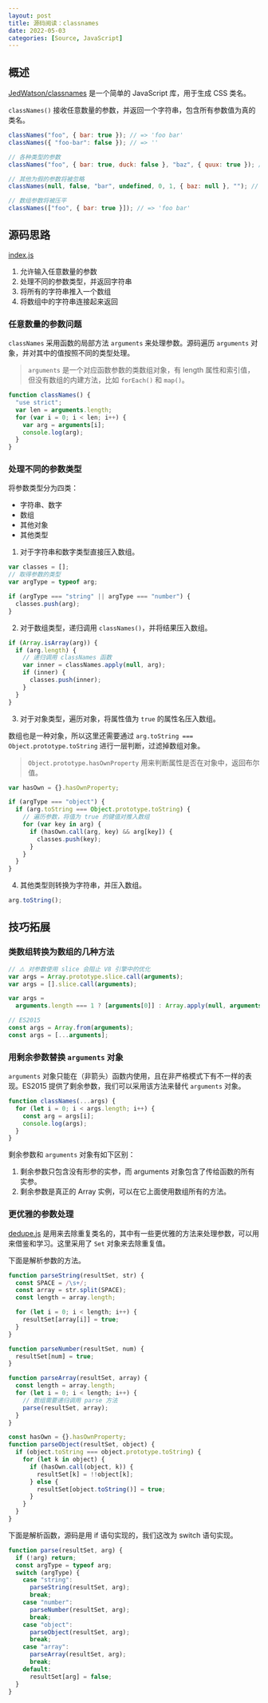 ```yaml
---
layout: post
title: 源码阅读：classnames
date: 2022-05-03
categories: [Source, JavaScript]
---
```


## 概述

[JedWatson/classnames](https://github.com/JedWatson/classnames) 是一个简单的 JavaScript 库，用于生成 CSS 类名。

`classNames()` 接收任意数量的参数，并返回一个字符串，包含所有参数值为真的类名。

```javascript
classNames("foo", { bar: true }); // => 'foo bar'
classNames({ "foo-bar": false }); // => ''

// 各种类型的参数
classNames("foo", { bar: true, duck: false }, "baz", { quux: true }); // => 'foo bar baz quux'

// 其他为假的参数将被忽略
classNames(null, false, "bar", undefined, 0, 1, { baz: null }, ""); // => 'bar 1'

// 数组参数将被压平
classNames(["foo", { bar: true }]); // => 'foo bar'
```

## 源码思路

[index.js](https://github.com/JedWatson/classnames/blob/master/index.js)

1. 允许输入任意数量的参数
2. 处理不同的参数类型，并返回字符串
3. 将所有的字符串推入一个数组
4. 将数组中的字符串连接起来返回

### 任意数量的参数问题

`classNames` 采用函数的局部方法 `arguments` 来处理参数。源码遍历 `arguments` 对象，并对其中的值按照不同的类型处理。

> `arguments` 是一个对应函数参数的类数组对象，有 length 属性和索引值，但没有数组的内建方法，比如 `forEach()` 和 `map()`。

```javascript
function classNames() {
  "use strict";
  var len = arguments.length;
  for (var i = 0; i < len; i++) {
    var arg = arguments[i];
    console.log(arg);
  }
}
```

### 处理不同的参数类型

将参数类型分为四类：

- 字符串、数字
- 数组
- 其他对象
- 其他类型

1. 对于字符串和数字类型直接压入数组。

```javascript
var classes = [];
// 取得参数的类型
var argType = typeof arg;

if (argType === "string" || argType === "number") {
  classes.push(arg);
}
```

2. 对于数组类型，递归调用 `classNames()`，并将结果压入数组。

```javascript
if (Array.isArray(arg)) {
  if (arg.length) {
    // 递归调用 classNames 函数
    var inner = classNames.apply(null, arg);
    if (inner) {
      classes.push(inner);
    }
  }
}
```

3. 对于对象类型，遍历对象，将属性值为 `true` 的属性名压入数组。

数组也是一种对象，所以这里还需要通过 `arg.toString === Object.prototype.toString` 进行一层判断，过滤掉数组对象。

> `Object.prototype.hasOwnProperty` 用来判断属性是否在对象中，返回布尔值。

```javascript
var hasOwn = {}.hasOwnProperty;

if (argType === "object") {
  if (arg.toString === Object.prototype.toString) {
    // 遍历参数，将值为 true 的键值对推入数组
    for (var key in arg) {
      if (hasOwn.call(arg, key) && arg[key]) {
        classes.push(key);
      }
    }
  }
}
```

4. 其他类型则转换为字符串，并压入数组。

```javascript
arg.toString();
```

## 技巧拓展

### 类数组转换为数组的几种方法

```javascript
// ⚠️ 对参数使用 slice 会阻止 V8 引擎中的优化
var args = Array.prototype.slice.call(arguments);
var args = [].slice.call(arguments);

var args =
  arguments.length === 1 ? [arguments[0]] : Array.apply(null, arguments);

// ES2015
const args = Array.from(arguments);
const args = [...arguments];
```

### 用剩余参数替换 `arguments` 对象

`arguments` 对象只能在（非箭头）函数内使用，且在非严格模式下有不一样的表现。ES2015 提供了剩余参数，我们可以采用该方法来替代 `arguments` 对象。

```javascript
function classNames(...args) {
  for (let i = 0; i < args.length; i++) {
    const arg = args[i];
    console.log(args);
  }
}
```

剩余参数和 `arguments` 对象有如下区别：

1. 剩余参数只包含没有形参的实参，而 arguments 对象包含了传给函数的所有实参。
2. 剩余参数是真正的 Array 实例，可以在它上面使用数组所有的方法。

### 更优雅的参数处理

[dedupe.js](https://github.com/JedWatson/classnames/blob/master/dedupe.js) 是用来去除重复类名的，其中有一些更优雅的方法来处理参数，可以用来借鉴和学习。这里采用了 `Set` 对象来去除重复值。

下面是解析参数的方法。

```javascript
function parseString(resultSet, str) {
  const SPACE = /\s+/;
  const array = str.split(SPACE);
  const length = array.length;

  for (let i = 0; i < length; i++) {
    resultSet[array[i]] = true;
  }
}

function parseNumber(resultSet, num) {
  resultSet[num] = true;
}

function parseArray(resultSet, array) {
  const length = array.length;
  for (let i = 0; i < length; i++) {
    // 数组需要递归调用 parse 方法
    parse(resultSet, array);
  }
}

const hasOwn = {}.hasOwnProperty;
function parseObject(resultSet, object) {
  if (object.toString === object.prototype.toString) {
    for (let k in object) {
      if (hasOwn.call(object, k)) {
        resultSet[k] = !!object[k];
      } else {
        resultSet[object.toString()] = true;
      }
    }
  }
}
```

下面是解析函数，源码是用 if 语句实现的，我们这改为 switch 语句实现。

```javascript
function parse(resultSet, arg) {
  if (!arg) return;
  const argType = typeof arg;
  switch (argType) {
    case "string":
      parseString(resultSet, arg);
      break;
    case "number":
      parseNumber(resultSet, arg);
      break;
    case "object":
      parseObject(resultSet, arg);
      break;
    case "array":
      parseArray(resultSet, arg);
      break;
    default:
      resultSet[arg] = false;
  }
}
```

